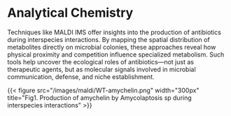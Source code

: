 # Analytical Chemistry

Techniques like MALDI IMS offer insights into the production of antibiotics during interspecies interactions. By mapping the spatial distribution of metabolites directly on microbial colonies, these approaches reveal how physical proximity and competition influence specialized metabolism. Such tools help uncover the ecological roles of antibiotics—not just as therapeutic agents, but as molecular signals involved in microbial communication, defense, and niche establishment.

{{< figure src="/images/maldi/WT-amychelin.png" width="300px" title="Fig1. Production of amychelin by Amycolaptosis sp during interspecies interactions" >}}

<!--more-->

